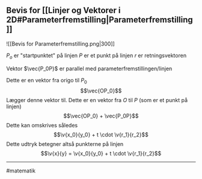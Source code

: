 ## Bevis for [[Linjer og Vektorer i 2D#Parameterfremstilling|Parameterfremstilling]]

![[Bevis for Parameterfremstilling.png|300]]

$P_o$ er "startpunktet" på linjen
$P$ er et punkt på linjen
$r$ er retningsvektoren

Vektor $\vec{P_0P}$ er parallel med parameterfremstillingen/linjen

Dette er en vektor fra origo til $P_0$
$$\vec{OP_0}$$
Lægger denne vektor til. Dette er en vektor fra $O$ til $P$ (som er et punkt på linjen)
$$\vec{OP_0} + \vec{P_0P}$$
Dette kan omskrives således
$$\v{x_0}{y_0} + t \cdot \v{r_1}{r_2}$$
Dette udtryk betegner altså punkterne på linjen
$$\v{x}{y} = \v{x_0}{y_0} + t \cdot \v{r_1}{r_2}$$


---
#matematik 